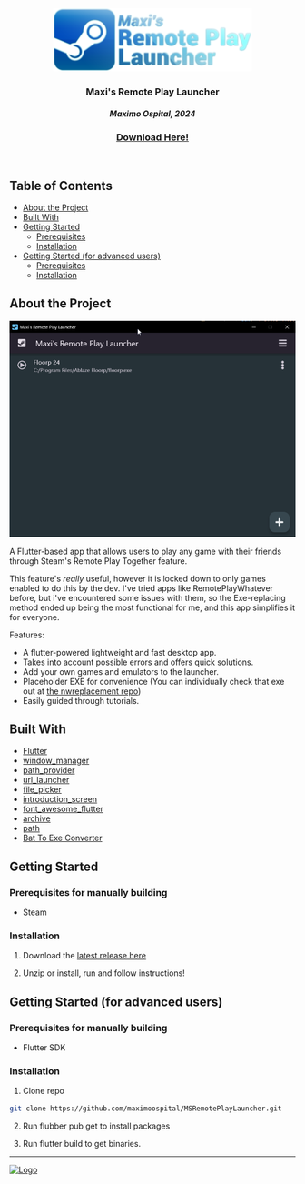 <p align="center">
  <a href="https://github.com/maximoospital/MSRemotePlayLauncher">
    <img src="imagenes/logo.png" alt="Logo" width="350" height="111">
  </a>
  <br/>
  <h3 align="center">Maxi's Remote Play Launcher</h3> 
  <h5 align="center">Maximo Ospital, 2024</h5>
  <h3 align="center"><a href="https://github.com/maximoospital/MSRemotePlayLauncher/releases/latest">Download Here!</a></h3>
  <br/>
</p>

## Table of Contents
* [About the Project](#About-The-Project)
* [Built With](#Built-With)
* [Getting Started](#getting-started)
  * [Prerequisites](#prerequisites)
  * [Installation](#Installation)
* [Getting Started (for advanced users)](#getting-started-for-advanced-users)
  * [Prerequisites](#prerequisites)
  * [Installation](#Installation)

## About the Project

![Screen Shot](imagenes/screenshot.png)

A Flutter-based app that allows users to play any game with their friends through Steam's Remote Play Together feature.

This feature's *really* useful, however it is locked down to only games enabled to do this by the dev.
I've tried apps like RemotePlayWhatever before, but i've encountered some issues with them, so the Exe-replacing method ended up being the most functional for me, and this app simplifies it for everyone.

Features:
- A flutter-powered lightweight and fast desktop app.
- Takes into account possible errors and offers quick solutions.
- Add your own games and emulators to the launcher.
- Placeholder EXE for convenience (You can individually check that exe out at [the nwreplacement repo](https://github.com/maximoospital/nwreplacement))
- Easily guided through tutorials.
 
## Built With
* [Flutter](https://flutter.dev/)
* [window_manager](https://pub.dev/packages/window_manager/)
* [path_provider](https://pub.dev/packages/path_provider)
* [url_launcher](https://pub.dev/packages/url_launcher)
* [file_picker](https://pub.dev/packages/file_picker)
* [introduction_screen](https://pub.dev/packages/introduction_screen)
* [font_awesome_flutter](https://pub.dev/packages/font_awesome_flutter)
* [archive](https://pub.dev/packages/archive)
* [path](https://pub.dev/packages/path)
* [Bat To Exe Converter](http://www.f2ko.de/en/b2e.php)
## Getting Started

### Prerequisites for manually building
- Steam

### Installation

1. Download the [latest release here](https://github.com/maximoospital/MSRemotePlayLauncher/releases/latest)

2. Unzip or install, run and follow instructions!

## Getting Started (for advanced users)

### Prerequisites for manually building
- Flutter SDK

### Installation

1. Clone repo
```sh
git clone https://github.com/maximoospital/MSRemotePlayLauncher.git
```

2. Run flubber pub get to install packages

3. Run flutter build to get binaries.



------
[![Logo](https://i.imgur.com/XlF4lM5.png)](https://maximoospital.xyz) 
